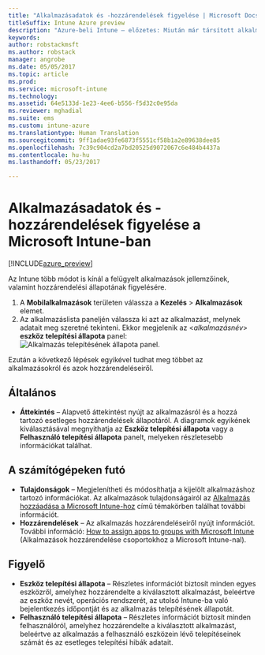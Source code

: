 ```yaml
---
title: "Alkalmazásadatok és -hozzárendelések figyelése | Microsoft Docs"
titleSuffix: Intune Azure preview
description: "Azure-beli Intune – előzetes: Miután már társított alkalmazást a felhasználókhoz vagy eszközökhöz, ezen információ segítségével figyelheti annak állapotát."
keywords: 
author: robstackmsft
ms.author: robstack
manager: angrobe
ms.date: 05/05/2017
ms.topic: article
ms.prod: 
ms.service: microsoft-intune
ms.technology: 
ms.assetid: 64e5133d-1e23-4ee6-b556-f5d32c0e95da
ms.reviewer: mghadial
ms.suite: ems
ms.custom: intune-azure
ms.translationtype: Human Translation
ms.sourcegitcommit: 9ff1adae93fe6873f5551cf58b1a2e89638dee85
ms.openlocfilehash: 7c39c904cd2a7bd20525d9072067c6e484b4437a
ms.contentlocale: hu-hu
ms.lasthandoff: 05/23/2017

---
```


# <a name="how-to-monitor-app-information-and-assignments-with-microsoft-intune"></a>Alkalmazásadatok és -hozzárendelések figyelése a Microsoft Intune-ban

[!INCLUDE[azure_preview](./includes/azure_preview.md)]

Az Intune több módot is kínál a felügyelt alkalmazások jellemzőinek, valamint hozzárendelési állapotának figyelésére.

1. A **Mobilalkalmazások** területen válassza a **Kezelés** > **Alkalmazások** elemet.
2. Az alkalmazáslista paneljén válassza ki azt az alkalmazást, melynek adatait meg szeretné tekinteni. Ekkor megjelenik az <*alkalmazásnév*> **eszköz telepítési állapota** panel: ![Alkalmazás telepítésének állapota panel.](./media/monitor-apps.png)

Ezután a következő lépések egyikével tudhat meg többet az alkalmazásokról és azok hozzárendeléseiről.

## <a name="general"></a>Általános

- **Áttekintés** – Alapvető áttekintést nyújt az alkalmazásról és a hozzá tartozó esetleges hozzárendelések állapotáról. A diagramok egyikének kiválasztásával megnyithatja az **Eszköz telepítési állapota** vagy a **Felhasználó telepítési állapota** panelt, melyeken részletesebb információkat találhat.

## <a name="manage"></a>A számítógépeken futó

- **Tulajdonságok** – Megjelenítheti és módosíthatja a kijelölt alkalmazáshoz tartozó információkat. Az alkalmazások tulajdonságairól az [Alkalmazás hozzáadása a Microsoft Intune-hoz](apps-add.md) című témakörben találhat további információt.
- **Hozzárendelések** – Az alkalmazás hozzárendeléseiről nyújt információt. További információ: [How to assign apps to groups with Microsoft Intune](apps-deploy.md) (Alkalmazások hozzárendelése csoportokhoz a Microsoft Intune-nal).

## <a name="monitor"></a>Figyelő

- **Eszköz telepítési állapota** – Részletes információt biztosít minden egyes eszközről, amelyhez hozzárendelte a kiválasztott alkalmazást, beleértve az eszköz nevét, operációs rendszerét, az utolsó Intune-ba való bejelentkezés időpontját és az alkalmazás telepítésének állapotát.
- **Felhasználó telepítési állapota** – Részletes információt biztosít minden felhasználóról, amelyhez hozzárendelte a kiválasztott alkalmazást, beleértve az alkalmazás a felhasználó eszközein lévő telepítéseinek számát és az esetleges telepítési hibák adatait.
